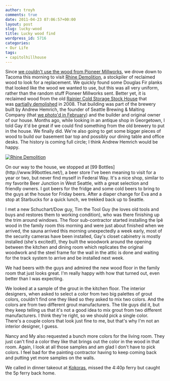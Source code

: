 ```yaml
---
author: troyh
comments: true
date: 2011-04-23 07:06:57+00:00
layout: post
slug: lucky-wood
title: Lucky wood find
wordpress_id: 5716
categories:
- Our Life
tags:
- capitolhillhouse
---
```


Since [we couldn't use the wood from Pioneer Millworks](http://troyandgay.com/2011/04/21/pioneer-millworks/), we drove down to Tacoma this morning to visit [Rhine Demolition](http://www.rhinedemolition.com/), a stockpiler of reclaimed wood to look for a replacement. We quickly found some Douglas Fir planks that looked like the wood we wanted to use, but this was all very uniform, rather than the random stuff Pioneer Millworks sent. Better yet, it is reclaimed wood from the old [Rainier Cold Storage Stock House](http://www.vintageseattle.org/2007/08/07/profile-rainier-cold-storage-buildings-pt-1/) that was [partially demolished](http://www.flickr.com/photos/lintmachine/2207917698/) in 2008. That building was part of the brewery built by Andrew Hemrich, the founder of Seattle Brewing & Malting Company (that [we photo'd in February](http://troyandgay.com/2011/02/18/two-breweries/)) and the builder and original owner of our house. Months ago, while looking in an antique shop in Georgetown, I told Gay it'd be great if we could find something from the old brewery to put in the house. We finally did. We're also going to get some bigger pieces of wood to build our basement bar top and possibly our dining table and office desks. The history is coming full circle; I think Andrew Hemrich would be happy.

[![Rhine Demolition](http://farm6.static.flickr.com/5225/5646588262_7a70b6da17.jpg)](http://www.flickr.com/photos/troyh/5646588262/)

<!-- more -->On our way to the house, we stopped at [99 Bottles](http://www.99bottles.net/), a beer store I've been meaning to visit for a year or two, but never find myself in Federal Way. It's a nice shop, similar to my favorite Beer Junction in West Seattle, with a great selection and friendly owners. I got beers for the fridge and some cold beers to bring to the guys at the house for Friday beers. After a diaper change for Eva and a stop at Starbucks for a quick lunch, we trekked back up to Seattle.

I met a new Schuchart/Dow guy, Tim the Tool Guy (he loves old tools and buys and restores them to working condition), who was there finishing up the trim around windows. The floor sub-contractor started installing the Ipê wood in the family room this morning and were just about finished when we arrived, the sauna arrived this morning unexpectedly a week early, most of the security cameras have been installed, Gay's closet cabinetry is mostly installed (she's excited!), they built the woodwork around the opening between the kitchen and dining room which replicates the original woodwork and the steel frame for the wall in the attic is done and waiting for the track system to arrive and be installed next week.

We had beers with the guys and admired the new wood floor in the family room that just looks great. I'm really happy with how that turned out, even better than I was expecting.

We looked at a sample of the grout in the kitchen floor. The interior designers, when asked to select a color from two big palettes of grout colors, couldn't find one they liked so they asked to mix two colors. And the colors are from two different grout manufacturers. The tile guys did it, but they keep telling us that it's not a good idea to mix grout from two different manufacturers. I think they're right, so we should pick a single color. There's a couple colors that look just fine to me, but that's why I'm not an interior designer, I guess.

Nancy and My also requested a bunch more colors for the living room. They just can't find a color they like that brings out the color in the wood in that room. Again, I look at all those samples and am glad I don't have to pick colors. I feel bad for the painting contractor having to keep coming back and putting yet more samples on the walls.

We called in dinner takeout at [Kokoras](http://www.kokorasgreekgrill.com/), missed the 4:40p ferry but caught the 5p ferry back home.
